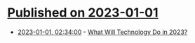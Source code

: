 # [Published on 2023-01-01](index.md)

* [2023-01-01, 02:34:00](https://tech.slashdot.org/story/23/01/01/0025256/what-will-technology-do-in-2023?utm_source=rss1.0mainlinkanon&utm_medium=feed) - [What Will Technology Do in 2023?](https://tech.slashdot.org/story/23/01/01/0025256/what-will-technology-do-in-2023?utm_source=rss1.0mainlinkanon&utm_medium=feed)
